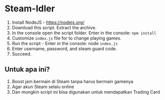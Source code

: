 # Steam-Idler 
1. Install NodeJS - https://nodejs.org/
2. Download this script. Extract the archive.
3. In the console open the script folder. Enter in the console: ```npm install```
4. Customize ```index.js``` file for to change playing games.
5. Run the script - Enter in the console: node ```index.js```
6. Enter username, password, and steam guard code.
7. Succeed.

## Untuk apa ini?
1. Boost jam bermain di Steam tanpa harus bermain gamenya
2. Agar akun Steam selalu online
3. Dan mungkin script ini bisa digunakan untuk mendapatkan Trading Card
